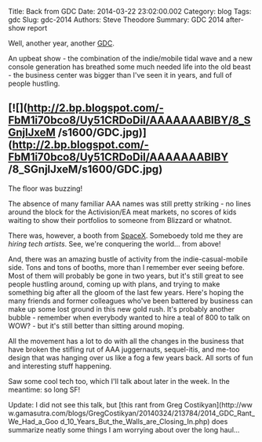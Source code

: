 Title: Back from GDC
Date: 2014-03-22 23:02:00.002
Category: blog
Tags: gdc
Slug: gdc-2014
Authors: Steve Theodore
Summary: GDC 2014 after-show report

Well, another year, another [GDC](http://www.gdconf.com/).  
  
An upbeat show - the combination of the indie/mobile tidal wave and a new
console generation has breathed some much needed life into the old beast - the
business center was bigger than I've seen it in years, and full of people
hustling.  
  
[![](http://2.bp.blogspot.com/-FbM1i70bco8/Uy51CRDoDiI/AAAAAAABIBY/8_SGnjlJxeM
/s1600/GDC.jpg)](http://2.bp.blogspot.com/-FbM1i70bco8/Uy51CRDoDiI/AAAAAAABIBY
/8_SGnjlJxeM/s1600/GDC.jpg)  
---  
The floor was buzzing!  
  
The absence of many familiar AAA names was still pretty striking - no lines
around the block for the Activision/EA meat markets, no scores of kids waiting
to show their portfolios to someone from Blizzard or whatnot.  
  
There was, however, a booth from [SpaceX](http://www.spacex.com/). Someboedy
told me they are _hiring tech artists_.  See, we're conquering the world...
from above!  
  
And, there was an amazing bustle of activity from the indie-casual-mobile
side. Tons and tons of booths, more than I remember ever seeing before. Most
of them will probably be gone in two years, but it's still great to see people
hustling around, coming up with plans, and trying to make something big after
all the gloom of the last few years.  Here's hoping the many friends and
former colleagues who've been battered by business can make up some lost
ground in this new gold rush.  It's probably another bubble - remember when
everybody wanted to hire a teal of 800 to talk on WOW? - but it's still better
than sitting around moping.  
  
All the movement has a lot to do with all the changes in the business that
have broken the stifling rut of AAA juggernauts, sequel-itis, and me-too
design that was hanging over us like a fog a few years back. All sorts of fun
and interesting stuff happening.  
  
Saw some cool tech too, which I'll talk about later in the week. In the
meantime: so long SF!  
  
Update: I did not see this talk, but [this rant from Greg Costikyan](http://ww
w.gamasutra.com/blogs/GregCostikyan/20140324/213784/2014_GDC_Rant_We_Had_a_Goo
d_10_Years_But_the_Walls_are_Closing_In.php) does summarize neatly some things
I am worrying about over the long haul...  
  
  


